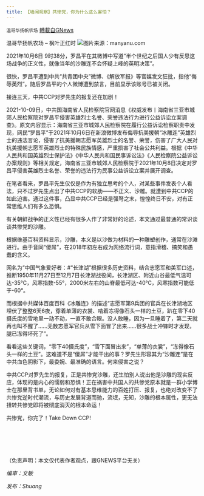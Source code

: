 ```yaml
---
title: 【墙闻观察】共惨党，你为什么这么害怕？
---
```

`温哥华扬帆农场` [轉載自GNews](https://gnews.org/zh-hans/1584135/)

温哥华扬帆农场 – 枫叶正红时
![](https://assets.gnews.org/wp-content/uploads/2021/10/20211009-枫叶正红时-共惨党，你为什么这么害怕？.jpg)图片来源：manyanu.com


2021年10月6日 9时38分，罗昌平在其微博中写道“半个世纪之后国人少有反思这场战争的正义性，就像当年的沙雕连不会怀疑上峰的英明决策”。

很快，罗昌平遭到中共“共青团中央”微博、《解放军报》等官媒发文狂批，指他“侮辱英烈”。随后罗昌平的个人微博遭到禁言，目前显示该账号已被关闭。

接连三天，中共CCP对罗先生的报复还在加剧！

2021-10-09日，中共国海南省人民检察院官网消息《权威发布丨海南省三亚市城郊人民检察院对罗昌平侵害英雄烈士名誉、荣誉违法行为进行公益诉讼立案调查》。原文内容显示：海南省三亚市城郊人民检察院在履行公益诉讼检察职责中发现，网民“罗昌平”于2021年10月6日在新浪微博发布侮辱抗美援朝“冰雕连”英雄烈士的违法言论，侵害了抗美援朝志愿军英雄烈士的名誉、荣誉，伤害了广大人民对抗美援朝志愿军英雄烈士的特殊民族情感，严重损害了社会公共利益。根据《中华人民共和国英雄烈士保护法》《中华人民共和国民事诉讼法》《人民检察院公益诉讼办案规则》等相关规定，海南省三亚市城郊人民检察院于2021年10月8日决定对罗昌平侵害英雄烈士名誉、荣誉的违法行为民事公益诉讼立案并展开调查。

在笔者看来，罗昌平先生仅仅是作为有独立思考的个人，对某些事件发表个人看法，只不过罗先生点出了中共CCP的软肋——不正义、沙雕。就遭到中共CCP的如此迫害。通过这件事，凸显中共CCP已经是强弩之末，惶惶终日不安，对有正常思维人们有多么恐惧。

有关朝鲜战争的正义性已经有很多人作了非常好的论述，本文通过最普通的常识谈谈共惨党的沙雕。

根据维基百科资料显示，沙雕，本义是以沙做为材料的一种雕塑创作，通常在沙滩进行。由于音同“傻屌”，在2018年初左右成为网络流行词，意指滑稽、搞笑和愚蠢的含义。

网名为“中国气象爱好者：#“长津湖”根据很多历史资料，结合志愿军和美军口述，推断1950年11月27日至12月7日长津湖战役间，长津湖区、附近山谷最低气温可达-35℃，风寒指数-55°，2000米左右的山脊最低可达-40℃，风寒指数可能低于-60°。

而根据中共媒体百度百科《冰雕连》的描述“志愿军第9兵团的官兵在长津湖地区埋伏了整整6天6夜，穿着单薄的衣裳、啃着冻得像石头一样的土豆，趴在零下40摄氏度的雪地里一动不动，一直不敢合眼。没人敢睡，因为一旦睡着了，第二天就再也叫不醒了……无数志愿军官兵从雪下面冒了出来……很多战士冲锋时才发现，腿已冻得坏死了”。

看看这些关键词，“零下40摄氏度”，“雪下面冒出来”，“单薄的衣裳”，“冻得像石头一样的土豆”。这难道不是“傻屌”才能干出的事？罗先生形容其为“沙雕连”是在中共血色阴影下，最委婉、最准确的语言。何来侵害之说？

中共CCP对罗先生的报复，正是共惨党沙雕，还生怕别人说出他是沙雕的现实反应，体现的是内心的懦弱和恐惧！正在祸害中共国人的共惨党原本就是一群小学博士在那里背书单，无论如何对有基本思维能力的百姓打压、报复，也绝对改变不了共惨党逆时代潮流，与历史发展背道而驰，流氓，无知，沙雕的根本属性，更无法扭转共惨党即将被彻底消灭的根本命运！

共惨党，你完了！Take Down CCP!

#  

（免责声明：本文仅代表作者观点，跟GNEWS平台无关）

*编审：文敏*

*发布：Shuang*
